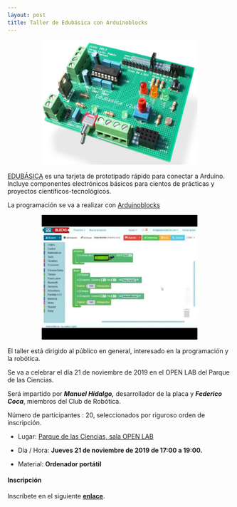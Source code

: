 ```yaml
---
layout: post
title: Taller de Edubásica con Arduinoblocks
---
```


<p align="center" >
<img src="/images/edubasica01.jpg" width="350" height="280"/>


</p>



[EDUBÁSICA](http://www.practicasconarduino.com/) es una tarjeta de prototipado rápido para conectar a Arduino. Incluye componentes electrónicos básicos para cientos de prácticas y proyectos científicos-tecnológicos.

La programación se va a realizar con [Arduinoblocks](http://www.arduinoblocks.com/)


<p align="center" >
<img src="/images/arduinoblocks2.jpg" width="350" height="280"/>


</p>



El taller está dirigido al público en general, interesado en la programación y la robótica.

Se va a celebrar el día 21 de noviembre de 2019 en el OPEN LAB del Parque de las Ciencias.






Será impartido por ***Manuel Hidalgo,*** desarrollador de la placa y ***Federico Coca***,  miembros del Club de Robótica.


Número de participantes : 20,  seleccionados por riguroso orden de inscripción.


* Lugar: [Parque de las Ciencias, sala OPEN LAB](https://goo.gl/maps/aQC1afhE8HR9uaVx8)
* Día / Hora: **Jueves 21 de noviembre de 2019 de 17:00 a 19:00.**

* Material: **Ordenador portátil**


#### Inscripción ####
Inscríbete en el siguiente [**enlace**](https://forms.gle/pFDJTYJCVnxEAgaw9).
